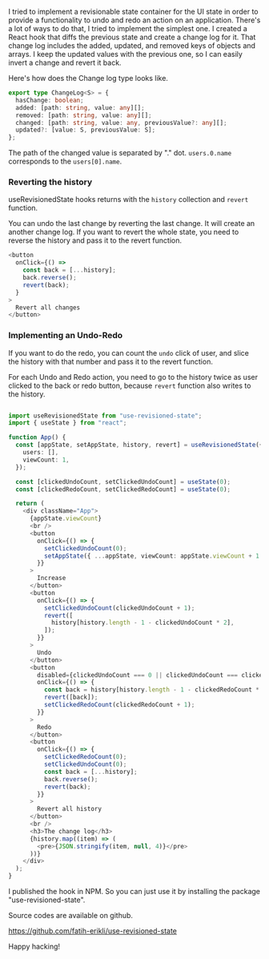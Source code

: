 I tried to implement a revisionable state container for the UI state
in order to provide a functionality to undo and redo an action on an application.
There's a lot of ways to do that, I tried to implement the simplest one.
I created a React hook that diffs the previous state and create a change log for it.
That change log includes the added, updated, and removed keys of objects and arrays. I keep 
the updated values with the previous one, so I can easily invert a change and revert it back. 

Here's how does the Change log type looks like.

```typescript
export type ChangeLog<S> = {
  hasChange: boolean;
  added: [path: string, value: any][];
  removed: [path: string, value: any][];
  changed: [path: string, value: any, previousValue?: any][];
  updated?: [value: S, previousValue: S];
};
```

The path of the changed value is separated by "." dot. `users.0.name` corresponds
to the `users[0].name`.

### Reverting the history

useRevisionedState hooks returns with the `history` collection and `revert` function.

You can undo the last change by reverting the last change. It will create
an another change log. If you want to revert the whole state, you need to reverse the history and pass
it to the revert function.

```typescript
<button
  onClick={() =>
    const back = [...history];
    back.reverse();
    revert(back);
  }
>
  Revert all changes
</button>
```
### Implementing an Undo-Redo

If you want to do the redo, you can count the `undo` click of user,
and slice the history with that number and pass it to the revert function.

For each Undo and Redo action, you need to go to the history twice as 
user clicked to the back or redo button, because `revert` function
also writes to the history.

```typescript

import useRevisionedState from "use-revisioned-state";
import { useState } from "react";

function App() {
  const [appState, setAppState, history, revert] = useRevisionedState({
    users: [],
    viewCount: 1,
  });

  const [clickedUndoCount, setClickedUndoCount] = useState(0);
  const [clickedRedoCount, setClickedRedoCount] = useState(0);

  return (
    <div className="App">
      {appState.viewCount}
      <br />
      <button
        onClick={() => {
          setClickedUndoCount(0);
          setAppState({ ...appState, viewCount: appState.viewCount + 1 });
        }}
      >
        Increase
      </button>
      <button
        onClick={() => {
          setClickedUndoCount(clickedUndoCount + 1);
          revert([
            history[history.length - 1 - clickedUndoCount * 2],
          ]);
        }}
      >
        Undo
      </button>
      <button
        disabled={clickedUndoCount === 0 || clickedUndoCount === clickedRedoCount}
        onClick={() => {
          const back = history[history.length - 1 - clickedRedoCount * 2];
          revert([back]);
          setClickedRedoCount(clickedRedoCount + 1);
        }}
      >
        Redo
      </button>
      <button
        onClick={() => {
          setClickedRedoCount(0);
          setClickedUndoCount(0);
          const back = [...history];
          back.reverse();
          revert(back);
        }}
      >
        Revert all history
      </button>
      <br />
      <h3>The change log</h3>
      {history.map((item) => (
        <pre>{JSON.stringify(item, null, 4)}</pre>
      ))}
    </div>
  );
}
```

I published the hook in NPM. So you can just use it by installing the package "use-revisioned-state".

Source codes are available on github.

<a href="https://github.com/fatih-erikli/use-revisioned-state">https://github.com/fatih-erikli/use-revisioned-state</a>

Happy hacking!